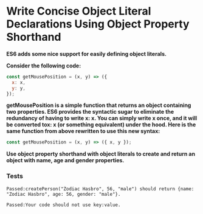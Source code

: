 # Write Concise Object Literal Declarations Using Object Property Shorthand

**ES6 adds some nice support for easily defining object literals.**

**Consider the following code:**

```js
const getMousePosition = (x, y) => ({
  x: x,
  y: y,
});
```

**getMousePosition is a simple function that returns an object containing two properties. ES6 provides the syntactic sugar to eliminate the redundancy of having to write x: x. You can simply write x once, and it will be converted tox: x (or something equivalent) under the hood. Here is the same function from above rewritten to use this new syntax:**

```js
const getMousePosition = (x, y) => ({ x, y });
```

**Use object property shorthand with object literals to create and return an object with name, age and gender properties.**

### Tests

`Passed:createPerson("Zodiac Hasbro", 56, "male") should return {name: "Zodiac Hasbro", age: 56, gender: "male"}.`

`Passed:Your code should not use key:value.`
